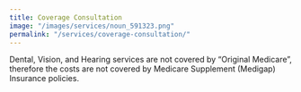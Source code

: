 ```yaml
---
title: Coverage Consultation
image: "/images/services/noun_591323.png"
permalink: "/services/coverage-consultation/"
---
```


Dental, Vision, and Hearing services are not covered by “Original Medicare”, therefore the costs are not covered by Medicare Supplement (Medigap) Insurance policies.